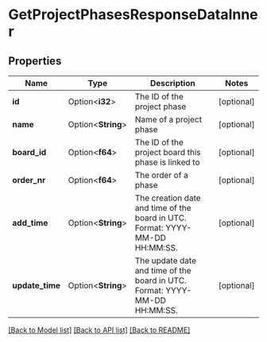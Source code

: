 # GetProjectPhasesResponseDataInner

## Properties

Name | Type | Description | Notes
------------ | ------------- | ------------- | -------------
**id** | Option<**i32**> | The ID of the project phase | [optional]
**name** | Option<**String**> | Name of a project phase | [optional]
**board_id** | Option<**f64**> | The ID of the project board this phase is linked to | [optional]
**order_nr** | Option<**f64**> | The order of a phase | [optional]
**add_time** | Option<**String**> | The creation date and time of the board in UTC. Format: YYYY-MM-DD HH:MM:SS. | [optional]
**update_time** | Option<**String**> | The update date and time of the board in UTC. Format: YYYY-MM-DD HH:MM:SS. | [optional]

[[Back to Model list]](../README.md#documentation-for-models) [[Back to API list]](../README.md#documentation-for-api-endpoints) [[Back to README]](../README.md)



